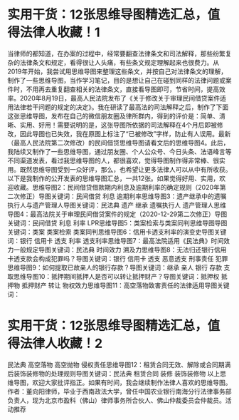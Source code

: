 # 实用干货：12张思维导图精选汇总，值得法律人收藏！1

当律师的都知道，在办案的过程中，经常要翻查法律条文和司法解释，那些纷繁复杂的法律条文和规定，看得很让人头痛，有些条文规定理解起来也很费力。从2019年开始，我尝试用思维导图来整理这些条文，并按自己对法律条文的理解，制作了一些思维导图，当作学习笔记，目的是想让自己在碰到同样的法律问题或案件时，不用再去重复翻查相关的法律条文，直接看导图即可，节省时间，提高效率。2020年8月19日，最高人民法院发布了《关于修改关于审理民间借贷案件适用法律若干问题的规定的决定》。我在研读了最高法的司法解释之后，制作了下面这张思维导图，发布在自己的微信朋友圈及律所群内，得到的评价是：简单、清晰、实用、好用！需要说明的是，这张导图所依据的司法解释在4个月后即被修改，因此导图也已失效，我在原图上标注了“已被修改”字样，防止有人误用。最新（最高人民法院第二次修改）的民间借贷思维导图请看文后的思维导图4。此后，我陆续又制作了一些思维导图，通过朋友圈、个人公众号、今日头条、法语峰言等不同渠道发表，看过我思维导图的人，都很喜欢，觉得导图制作得非常棒、很实用。既然思维导图受到一众好评，那么，也希望让更多法律人可以从中有所收获。以下是我制作的公开发表的思维导图汇总，一共12张。如果觉得好用、实用，欢迎收藏。思维导图2：民间借贷借款期内利息及逾期利率的确定规则（2020年第二次修正）导图关键词：民间借贷 利息 逾期利率思维导图3：遗产继承中的遗嘱执行人与遗产管理人导图关键词：民法典 遗产 继承 遗嘱执行人 遗产管理人思维导图4：最高法院关于审理民间借贷案件的规定（2020-12-29第二次修正）导图关键词：民间借贷 利息 利率 LPR思维导图5：类案检索与类案同判思维导图导图关键词：类案 类案检索 类案同判思维导图6：信用卡透支利率的演变史导图关键词：银行 信用卡 透支 利率 透支利率思维导图7：最高法院适用《民法典》时间效力一般规定导图关键词：民法典 时间效力 溯及力思维导图8：无法归还银行信用卡透支款会构成犯罪吗？导图关键词：银行 信用卡 透支 恶意透支 刑事责任 犯罪思维导图9：如何提取已故亲人的银行存款？导图关键词：继承 亲人 银行 存款 支取思维导图10：抵押期间抵押人是否可以转让抵押财产？导图关键词：抵押权 抵押物 抵押财产 转让 物权效力思维导图11：高空落物致害责任的法律适用导图关键词：

# 实用干货：12张思维导图精选汇总，值得法律人收藏！2

民法典 高空落物 高空抛物 侵权责任思维导图12：租赁合同无效、解除或合同期满后装饰装修物的处理规则导图关键词：民法典 租赁合同 装修 装饰装修物 以上思维导图，欢迎大家批评指正。如果有时间，我会继续制作法律人喜欢的思维导图。作者：董向阳律师，毕业于西南政法大学，曾任中国农业银行南海分行法律事务部负责人，现为北京市盈科（佛山）律师事务所合伙人、佛山仲裁委员会仲裁员。活动推荐

